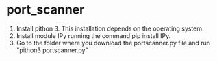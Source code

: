 # port_scanner
1. Install pithon 3. This installation depends on the operating system.
2. Install module IPy running the command pip install IPy.
3. Go to the folder where you download the portscanner.py file and run "pithon3 portscanner.py"

